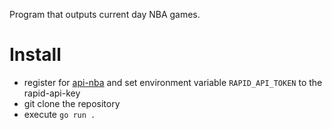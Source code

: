 Program that outputs current day NBA games.

# Install
* register for [api-nba](https://rapidapi.com/api-sports/api/api-nba/) and set environment variable `RAPID_API_TOKEN` to the rapid-api-key
* git clone the repository
* execute `go run .`
